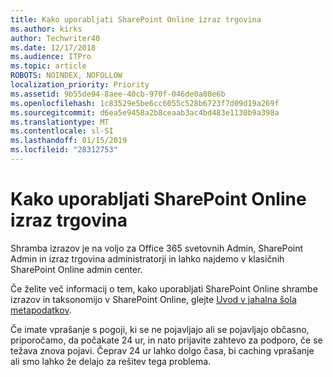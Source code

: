 ```yaml
---
title: Kako uporabljati SharePoint Online izraz trgovina
ms.author: kirks
author: Techwriter40
ms.date: 12/17/2018
ms.audience: ITPro
ms.topic: article
ROBOTS: NOINDEX, NOFOLLOW
localization_priority: Priority
ms.assetid: 9b55de94-8aee-40cb-970f-046de0a80e6b
ms.openlocfilehash: 1c83529e5be6cc6055c528b6723f7d09d19a269f
ms.sourcegitcommit: d6ea5e9458a2b8ceaab3ac4bd483e1130b9a398a
ms.translationtype: MT
ms.contentlocale: sl-SI
ms.lasthandoff: 01/15/2019
ms.locfileid: "28312753"
---
```

# <a name="how-to-use-the-sharepoint-online-term-store"></a>Kako uporabljati SharePoint Online izraz trgovina

Shramba izrazov je na voljo za Office 365 svetovnih Admin, SharePoint Admin in izraz trgovina administratorji in lahko najdemo v klasičnih SharePoint Online admin center. 
  
Če želite več informacij o tem, kako uporabljati SharePoint Online shrambe izrazov in taksonomijo v SharePoint Online, glejte [Uvod v jahalna šola metapodatkov](https://go.microsoft.com/fwlink/?linkid=2044674&amp;clcid=0x409).
  
Če imate vprašanje s pogoji, ki se ne pojavljajo ali se pojavljajo občasno, priporočamo, da počakate 24 ur, in nato prijavite zahtevo za podporo, če se težava znova pojavi. Čeprav 24 ur lahko dolgo časa, bi caching vprašanje ali smo lahko že delajo za rešitev tega problema.
  

